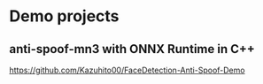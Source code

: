 # Demo projects

## anti-spoof-mn3 with ONNX Runtime in C++
https://github.com/Kazuhito00/FaceDetection-Anti-Spoof-Demo
